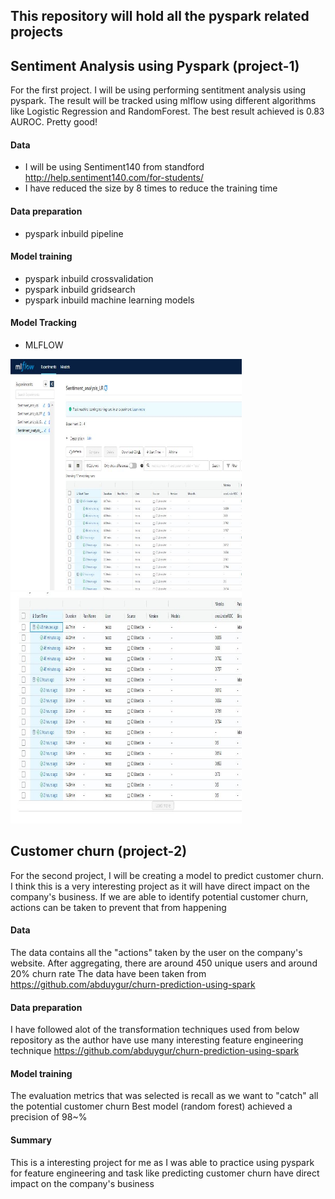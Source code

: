 ## This repository will hold all the pyspark related projects

## Sentiment Analysis using Pyspark (project-1)
For the first project. I will be using performing sentitment analysis using pyspark. The result will be tracked using mlflow using different algorithms like Logistic Regression and RandomForest. The best result achieved is 0.83 AUROC. Pretty good!

#### Data
- I will be using Sentiment140 from standford http://help.sentiment140.com/for-students/
- I have reduced the size by 8 times to reduce the training time


#### Data preparation
- pyspark inbuild pipeline 

#### Model training
- pyspark inbuild crossvalidation
- pyspark inbuild gridsearch
- pyspark inbuild machine learning models

#### Model Tracking
- MLFLOW
<p align="left">
<img src="assets/pySpark_mlflow.JPG" height="370px" width="370px">
<img src="assets/pySpark_sentiment_analysis.JPG" height="370px" width="370px">
<p>


## Customer churn (project-2)
For the second project, I will be creating a model to predict customer churn. I think this is a very interesting project as it will have direct impact on the company's business. If we are able to identify potential customer churn, actions can be taken to prevent that from happening


#### Data
The data contains all the "actions" taken by the user on the company's website. After aggregating, there are around 450 unique users and around 20% churn rate
The data have been taken from https://github.com/abduygur/churn-prediction-using-spark


#### Data preparation
I have followed alot of the transformation techniques used from below repository as the author have use many interesting feature engineering technique
https://github.com/abduygur/churn-prediction-using-spark


#### Model training
The evaluation metrics that was selected is recall as we want to "catch" all the potential customer churn
Best model (random forest) achieved a precision of 98~%


#### Summary
This is a interesting project for me as I was able to practice using pyspark for feature engineering and task like predicting customer churn have direct impact on the company's business